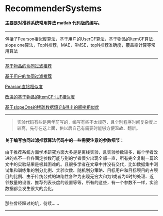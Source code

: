 # RecommenderSystems

#### 主要是对推荐系统常用算法 **matlab** 代码版的编写。

---
包括了Pearson相似度算法，基于用户的UserCF算法，基于物品的ItemCF算法，slope one算法，TopN推荐，MAE，RMSE，topN推荐准确度，覆盖率计算等常用算法

---
[基于物品的协同过滤推荐](https://github.com/zwtforest/RecommenderSystems/tree/master/ItemCF)

[基于用户的协同过滤推荐](https://github.com/zwtforest/RecommenderSystems/tree/master/UserCF目标项目预测&误差计算MAE)

[Pearson直接相似度](https://github.com/zwtforest/RecommenderSystems/tree/master/Pearson直接相似度)

[改进的基于物品的ItemCF-IUF相似度](https://github.com/zwtforest/RecommenderSystems/tree/master/ItemCF)

[基于slopeOne的稀疏数据填充&得出的间接相似度](https://github.com/zwtforest/RecommenderSystems/tree/master/基于slopeOne的稀疏数据填充&得出的间接相似度)

---

>实验代码有些是两年前写的，编写有些不太规范，且个别程序时间复杂度上较高，先存在这上面，供以后自己有需要时能够方便温故、翻新。

#### 关于编写协同过滤推荐算法代码中的一些需要注意的参数细节：


由于推荐系统方面学术研究方面大多是是离线实验，且实验参数较多，每个学者改进的点不一样各固定参数可能与别的学者很少出现全部一直，所有完全复制一篇论文中的实验结果是极其困难的。且很多学者在文章中并没有交代，比如数据集中测试集和训练集的划分比例、实验次数、随机划分策略、目标用户和目标项目的占项目的比例、由于传统公式的缺陷性各种为出现无穷大和为1或者为0时的处理、近邻数量的设置、推荐列表长度的设置等等，所有的这些，有一个参数不一样，实验数据都会发生很大的变化。

---
那些曾经踩过的坑，待续……

---




